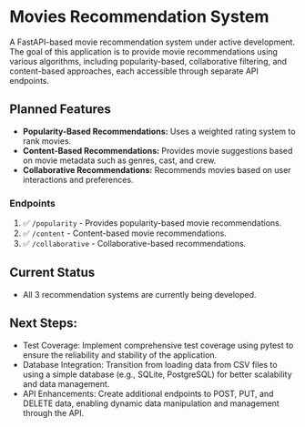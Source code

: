 # Movies Recommendation System

A FastAPI-based movie recommendation system under active development. The goal of this application is to provide movie recommendations using various algorithms, including popularity-based, collaborative filtering, and content-based approaches, each accessible through separate API endpoints.

## Planned Features
- **Popularity-Based Recommendations:** Uses a weighted rating system to rank movies.
- **Content-Based Recommendations:** Provides movie suggestions based on movie metadata such as genres, cast, and crew.
- **Collaborative Recommendations:** Recommends movies based on user interactions and preferences.

### Endpoints
1. :white_check_mark: `/popularity` - Provides popularity-based movie recommendations.
2. :white_check_mark: `/content` - Content-based movie recommendations.
3. :white_check_mark: `/collaborative` - Collaborative-based recommendations.


## Current Status
- All 3 recommendation systems are currently being developed.

## Next Steps:
- Test Coverage: Implement comprehensive test coverage using pytest to ensure the reliability and stability of the application.
- Database Integration: Transition from loading data from CSV files to using a simple database (e.g., SQLite, PostgreSQL) for better scalability and data management.
- API Enhancements: Create additional endpoints to POST, PUT, and DELETE data, enabling dynamic data manipulation and management through the API.

